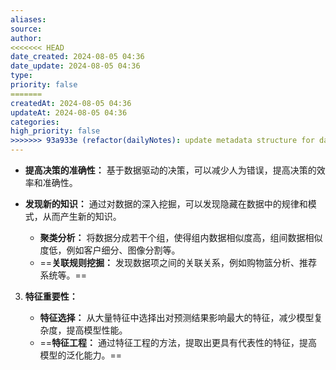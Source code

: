 ```yaml
---
aliases: 
source: 
author: 
<<<<<<< HEAD
date_created: 2024-08-05 04:36
date_update: 2024-08-05 04:36
type: 
priority: false
=======
createdAt: 2024-08-05 04:36
updateAt: 2024-08-05 04:36
categories: 
high_priority: false
>>>>>>> 93a933e (refactor(dailyNotes): update metadata structure for daily notes)
---
```

- **提高决策的准确性：** 基于数据驱动的决策，可以减少人为错误，提高决策的效率和准确性。
- **发现新的知识：** 通过对数据的深入挖掘，可以发现隐藏在数据中的规律和模式，从而产生新的知识。


   - **聚类分析：** 将数据分成若干个组，使得组内数据相似度高，组间数据相似度低，例如客户细分、图像分割等。
   - ==**关联规则挖掘：** 发现数据项之间的关联关系，例如购物篮分析、推荐系统等。==
3. **特征重要性：**

   - **特征选择：** 从大量特征中选择出对预测结果影响最大的特征，减少模型复杂度，提高模型性能。
   - ==**特征工程：** 通过特征工程的方法，提取出更具有代表性的特征，提高模型的泛化能力。==





